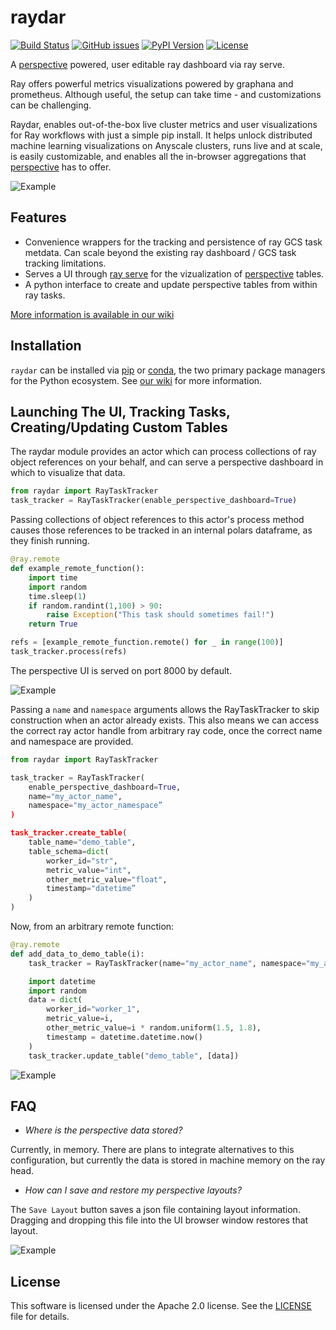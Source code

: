 <!--
<a href="https://github.com/point72/raydar">
  <img src="https://github.com/point72/raydar/raw/main/docs/img/logo.png?raw=true" alt="raydar" width="400"></a>
</a>
<br/>
<br/>
-->

# raydar

[![Build Status](https://github.com/Point72/raydar/actions/workflows/build.yml/badge.svg?branch=main&event=push)](https://github.com/Point72/raydar/actions/workflows/build.yml)
[![GitHub issues](https://img.shields.io/github/issues/point72/raydar.svg)](https://github.com/point72/raydar/issues)
[![PyPI Version](https://img.shields.io/pypi/v/raydar.svg)](https://pypi.python.org/pypi/raydar)
[![License](https://img.shields.io/pypi/l/raydar.svg)](https://github.com/Point72/raydar/blob/main/LICENSE)

A [perspective](https://perspective.finos.org/) powered, user editable ray dashboard via ray serve.

Ray offers powerful metrics visualizations powered by graphana and prometheus. Although useful, the setup can take time - and customizations can be challenging.

Raydar, enables out-of-the-box live cluster metrics and user visualizations for Ray workflows with just a simple pip install. It helps unlock distributed machine learning visualizations on Anyscale clusters, runs live and at scale, is easily customizable, and enables all the in-browser aggregations that [perspective](https://perspective.finos.org/) has to offer.

![Example](https://media.githubusercontent.com/media/Point72/raydar/refs/heads/main/docs/img/ml_example.gif)

## Features

- Convenience wrappers for the tracking and persistence of ray GCS task metdata. Can scale beyond the existing ray dashboard / GCS task tracking limitations.
- Serves a UI through [ray serve](https://docs.ray.io/en/latest/serve/index.html) for the vizualization of [perspective](https://github.com/finos/perspective) tables.
- A python interface to create and update perspective tables from within ray tasks.

[More information is available in our wiki](https://github.com/Point72/raydar/wiki)

## Installation

`raydar` can be installed via [pip](https://pip.pypa.io) or [conda](https://docs.conda.io/en/latest/), the two primary package managers for the Python ecosystem. See [our wiki](https://github.com/Point72/raydar/wiki/Installation) for more information.

## Launching The UI, Tracking Tasks, Creating/Updating Custom Tables

The raydar module provides an actor which can process collections of ray object references on your behalf, and can serve a perspective dashboard in which to visualize that data.

```python
from raydar import RayTaskTracker
task_tracker = RayTaskTracker(enable_perspective_dashboard=True)
```

Passing collections of object references to this actor's process method causes those references to be tracked in an internal polars dataframe, as they finish running.

```python
@ray.remote
def example_remote_function():
    import time
    import random
    time.sleep(1)
    if random.randint(1,100) > 90:
        raise Exception("This task should sometimes fail!")
    return True

refs = [example_remote_function.remote() for _ in range(100)]
task_tracker.process(refs)
```

The perspective UI is served on port 8000 by default.

![Example](https://media.githubusercontent.com/media/Point72/raydar/refs/heads/main/docs/img/example_perspective_dashboard.gif)

Passing a `name` and `namespace` arguments allows the RayTaskTracker to skip construction when an actor already exists. This also means we can access the correct ray actor handle from arbitrary ray code, once the correct name and namespace are provided.

```python
from raydar import RayTaskTracker

task_tracker = RayTaskTracker(
    enable_perspective_dashboard=True,
    name="my_actor_name",
    namespace="my_actor_namespace”
)

task_tracker.create_table(
    table_name="demo_table",
    table_schema=dict(
        worker_id="str",
        metric_value="int",
        other_metric_value="float",
        timestamp="datetime”
    )
)
```

Now, from an arbitrary remote function:

```python
@ray.remote
def add_data_to_demo_table(i):
    task_tracker = RayTaskTracker(name="my_actor_name", namespace="my_actor_namespace")

    import datetime
    import random
    data = dict(
        worker_id="worker_1",
        metric_value=i,
        other_metric_value=i * random.uniform(1.5, 1.8),
        timestamp = datetime.datetime.now()
    )
    task_tracker.update_table("demo_table", [data])
```

![Example](https://media.githubusercontent.com/media/Point72/raydar/refs/heads/main/docs/img/custom_user_table.gif)

## FAQ

- _Where is the perspective data stored?_

Currently, in memory. There are plans to integrate alternatives to this configuration, but currently the data is stored in machine memory on the ray head.

- _How can I save and restore my perspective layouts?_

The `Save Layout` button saves a json file containing layout information. Dragging and dropping this file into the UI browser window restores that layout.

![Example](https://media.githubusercontent.com/media/Point72/raydar/refs/heads/main/docs/img/layout_restoration.gif)

## License

This software is licensed under the Apache 2.0 license. See the [LICENSE](LICENSE) file for details.
